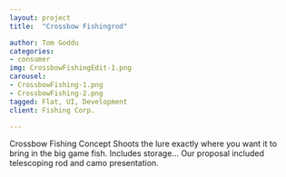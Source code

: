 ```yaml
---
layout: project
title:  "Crossbow Fishingrod"

author: Tom Goddu
categories:
- consumer
img: CrossbowFishingEdit-1.png
carousel:
- CrossbowFishing-1.png
- CrossbowFishing-2.png
tagged: Flat, UI, Development
client: Fishing Corp.

---
```

Crossbow Fishing Concept
Shoots the lure exactly where you want it to bring in the big game fish. Includes storage...
Our proposal included telescoping rod and camo presentation.
